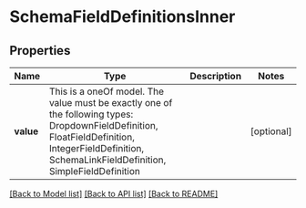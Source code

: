# SchemaFieldDefinitionsInner



## Properties
Name | Type | Description | Notes
------------ | ------------- | ------------- | -------------
**value** | This is a oneOf model. The value must be exactly one of the following types: DropdownFieldDefinition, FloatFieldDefinition, IntegerFieldDefinition, SchemaLinkFieldDefinition, SimpleFieldDefinition |  | [optional] 




[[Back to Model list]](../README.md#models) [[Back to API list]](../README.md#api-endpoints) [[Back to README]](../README.md)



